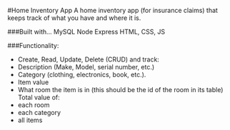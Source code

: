 #Home Inventory App
A home inventory app (for insurance claims) that keeps track of what you have and where it is.

###Built with...
MySQL
Node
Express
HTML, CSS, JS

###Functionality:
* Create, Read, Update, Delete (CRUD) and track:
* Description (Make, Model, serial number, etc.)
* Category (clothing, electronics, book, etc.).
* Item value
* What room the item is in (this should be the id of the room in its table)
Total value of:
* each room
* each category
* all items
